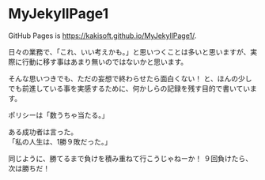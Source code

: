 # MyJekyllPage1

GitHub Pages is https://kakisoft.github.io/MyJekyllPage1/.

日々の業務で、「これ、いい考えかも。」と思いつくことは多いと思いますが、実際に行動に移す事はあまり無いのではないかと思います。  

そんな思いつきでも、ただの妄想で終わらせたら面白くない！ と、ほんの少しでも前進している事を実感するために、何かしらの記録を残す目的で書いています。

ポリシーは「数うちゃ当たる。」

ある成功者は言った。  
「私の人生は、1勝９敗だった。」

同じように、勝てるまで負けを積み重ねて行こうじゃねーか！
９回負けたら、次は勝ちだ！
